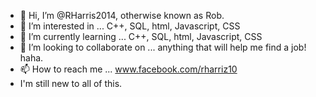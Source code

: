 - 👋 Hi, I’m @RHarris2014, otherwise known as Rob.
- 👀 I’m interested in ... C++, SQL, html, Javascript, CSS
- 🌱 I’m currently learning ... C++, SQL, html, Javascript, CSS
- 💞️ I’m looking to collaborate on ... anything that will help me find a job! haha.
- 📫 How to reach me ... www.facebook.com/rharriz10
- I'm still new to all of this.

<!---
RHarris2014/RHarris2014 is a ✨ special ✨ repository because its `README.md` (this file) appears on your GitHub profile.
You can click the Preview link to take a look at your changes.
--->
